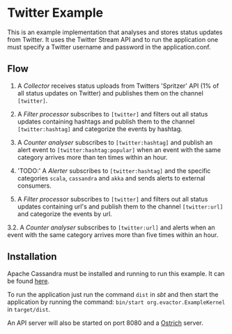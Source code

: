 Twitter Example
====================
This is an example implementation that analyses and stores status updates 
from Twitter. It uses the Twitter Stream API and to run the application 
one must specify a Twitter username and password in the application.conf.

Flow
---------------------
1.  A *Collector* receives status uploads from Twitters 'Spritzer' API (1% 
    of all status updates on Twitter) and publishes them on the channel 
    `[twitter]`.
    
2.  A *Filter processor* subscribes to `[twitter]` and filters out
    all status updates containing hashtags and publish them to the channel
    `[twitter:hashtag]` and categorize the events by hashtag.
    
3.  A *Counter analyser* subscribes to `[twitter:hashtag]` and publish an
    alert event to `[twitter:hashtag:popular]` when an event with the same 
    category arrives more than ten times within an hour.    
    
4. 'TODO:' A *Alerter* subscribes to `[twitter:hashtag]` and the specific 
    categories `scala`, `cassandra` and `akka` and sends alerts to external
    consumers.
    
5.  A *Filter processor* subscribes to `[twitter]` and filters out
    all status updates containing url's and publish them to the channel
    `[twitter:url]` and categorize the events by url.
    
3.2. A *Counter analyser* subscribes to `[twitter:url]` and alerts when an
     event with the same category arrives more than five times within an hour.    

Installation
---------------------
Apache Cassandra must be installed and running to run this example. It can be
found [here](http://http://cassandra.apache.org/). 

To run the application just run the command `dist` in *sbt* and then start 
the application by running the command: `bin/start org.evactor.ExampleKernel` in
`target/dist`.

An API server will also be started on port 8080 and a [Ostrich](https://github.com/twitter/ostrich) server.